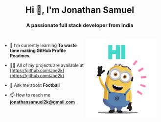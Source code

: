 <h1 align="center">Hi 👋, I'm Jonathan Samuel</h1>
<h3 align="center">A passionate full stack developer from India</h3>
<br/>
<img align="right" height="260" src="004b173f6e3d6843df10114e087f30a8.gif">

- 🌱 I’m currently learning **To waste time making GitHub Profile Readmes**

- 👨‍💻 All of my projects are available at [https://github.com/Joe2k](https://github.com/Joe2k)

- 💬 Ask me about **Football**

- 📫 How to reach me **jonathansamuel2k@gmail.com**

